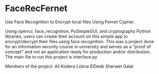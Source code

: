 # FaceRecFernet
Use Face Recognition to Encrypt local files Using Fernet Cypher.

Using opencv, face_recognition, PySimpleGUI, and cryptography Python libraries, users can create their account on this simple app to encrypt/decrypt their files using face recognition.
This was a project done for an information security course in university and serves as a "proof of concept" and not an application ready for production and/or distribution.
The main file to run this project is interface.py

Members of the project:
Ali Kodera
Lobna ElDeeb
Sherwet Galal
